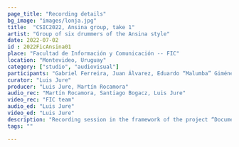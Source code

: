 ```yaml
---
page_title: "Recording details"
bg_image: "images/lonja.jpg"
title:  "CSIC2022, Ansina group, take 1"  
artist: "Group of six drummers of the Ansina style"  
date: 2022-07-02
id : 2022FicAnsina01
place: "Facultad de Información y Comunicación -- FIC"  
location: "Montevideo, Uruguay"  
category: ["studio", "audiovisual"]
participants: "Gabriel Ferreira, Juan Álvarez, Eduardo “Malumba” Giménez, Julio Magariños, Juan “Juancho” Quintana, Alfredo “Tarta” Ferreira"  
curator: "Luis Jure"  
producer: "Luis Jure, Martín Rocamora"  
audio_rec: "Martín Rocamora, Santiago Bogacz, Luis Jure"  
video_rec: "FIC team"  
audio_ed: "Luis Jure"  
video_ed: "Luis Jure"  
description: "Recording session in the framework of the project “Documentation and analysis of Uruguayan candombe drumming” funded by CSIC, the research agency of the University. The session was conducted in collaboration with FIC."  
tags: ""  

---
```

